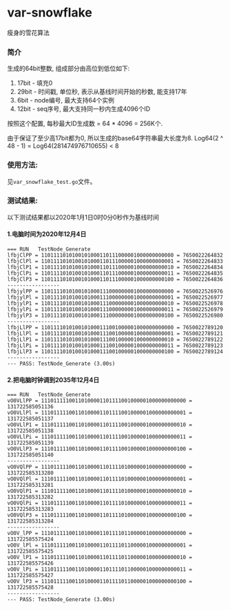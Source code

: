 # var-snowflake
瘦身的雪花算法

### 简介
生成的64bit整数, 组成部分由高位到低位如下:

1. 17bit - 填充0
2. 29bit - 时间戳, 单位秒, 表示从基线时间开始的秒数, 能支持17年
3. 6bit  - node编号, 最大支持64个实例
4. 12bit - seq序号, 最大支持同一秒内生成4096个ID

按照这个配置, 每秒最大ID生成数 = 64 * 4096 = 256K个.

由于保证了至少高17bit都为0, 所以生成的base64字符串最大长度为8. Log64(2 ^ 48 - 1) = Log64(281474976710655) < 8

### 使用方法:
见`var_snowflake_test.go`文件。

### 测试结果:
以下测试结果都以2020年1月1日0时0分0秒作为基线时间
#### 1.电脑时间为2020年12月4日
    === RUN   TestNode_Generate
    lfbjClPP = 1101111010100101000110111000001000000000000 = 7650022264832
    lfbjClPl = 1101111010100101000110111000001000000000001 = 7650022264833
    lfbjClP1 = 1101111010100101000110111000001000000000010 = 7650022264834
    lfbjClPi = 1101111010100101000110111000001000000000011 = 7650022264835
    lfbjClP3 = 1101111010100101000110111000001000000000100 = 7650022264836
    -----------------
    lfbjylPP = 1101111010100101000111000000001000000000000 = 7650022526976
    lfbjylPl = 1101111010100101000111000000001000000000001 = 7650022526977
    lfbjylP1 = 1101111010100101000111000000001000000000010 = 7650022526978
    lfbjylPi = 1101111010100101000111000000001000000000011 = 7650022526979
    lfbjylP3 = 1101111010100101000111000000001000000000100 = 7650022526980
    -----------------
    lfbjLlPP = 1101111010100101000111001000001000000000000 = 7650022789120
    lfbjLlPl = 1101111010100101000111001000001000000000001 = 7650022789121
    lfbjLlP1 = 1101111010100101000111001000001000000000010 = 7650022789122
    lfbjLlPi = 1101111010100101000111001000001000000000011 = 7650022789123
    lfbjLlP3 = 1101111010100101000111001000001000000000100 = 7650022789124
    -----------------
    --- PASS: TestNode_Generate (3.00s)

#### 2.把电脑时钟调到2035年12月4日
    === RUN   TestNode_Generate
    vO0VLlPP = 11101111100110100001101111001000001000000000000 = 131722585051136
    vO0VLlPl = 11101111100110100001101111001000001000000000001 = 131722585051137
    vO0VLlP1 = 11101111100110100001101111001000001000000000010 = 131722585051138
    vO0VLlPi = 11101111100110100001101111001000001000000000011 = 131722585051139
    vO0VLlP3 = 11101111100110100001101111001000001000000000100 = 131722585051140
    -----------------
    vO0VQlPP = 11101111100110100001101111010000001000000000000 = 131722585313280
    vO0VQlPl = 11101111100110100001101111010000001000000000001 = 131722585313281
    vO0VQlP1 = 11101111100110100001101111010000001000000000010 = 131722585313282
    vO0VQlPi = 11101111100110100001101111010000001000000000011 = 131722585313283
    vO0VQlP3 = 11101111100110100001101111010000001000000000100 = 131722585313284
    -----------------
    vO0V_lPP = 11101111100110100001101111011000001000000000000 = 131722585575424
    vO0V_lPl = 11101111100110100001101111011000001000000000001 = 131722585575425
    vO0V_lP1 = 11101111100110100001101111011000001000000000010 = 131722585575426
    vO0V_lPi = 11101111100110100001101111011000001000000000011 = 131722585575427
    vO0V_lP3 = 11101111100110100001101111011000001000000000100 = 131722585575428
    -----------------
    --- PASS: TestNode_Generate (3.00s)

